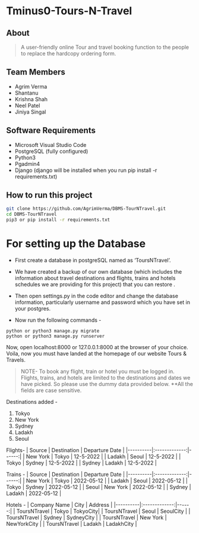 # Tminus0-Tours-N-Travel

## About
> A user-friendly online Tour and travel booking function to the people to replace the hardcopy ordering form.


## Team Members
- Agrim Verma
- Shantanu
- Krishna Shah
- Neel Patel
- Jiniya Singal


## Software Requirements
- Microsoft Visual Studio Code   
- PostgreSQL (fully configured)  
- Python3  
- Pgadmin4 
- Django (django will be installed when you run pip install -r requirements.txt)



## How to run this project


```sh
git clone https://github.com/AgrimVerma/DBMS-TourNTravel.git
cd DBMS-TourNTravel
pip3 or pip install -r requirements.txt

```
# For setting up the Database

- First create a database in postgreSQL named as ‘ToursNTravel’.

- We have created a backup of our own database (which includes the information about travel destinations and flights, trains and hotels schedules we are providing for this project) that you can restore .

- Then open settings.py in the code editor and change the database information, particularly username and password which you have set in your postgres.

- Now run the following commands - 
 

```
python or python3 manage.py migrate
python or python3 manage.py runserver
```
Now, open localhost:8000 or 127.0.0.1:8000 at the browser of your choice.
Voila, now you must have landed at the homepage of our website Tours & Travels.

> NOTE-
To book any flight, train or hotel you must be logged in. Flights, trains, and hotels are limited to the destinations and dates we have picked. So please use the dummy data provided below.
**All the fields are case sensitive.

Destinations added - 
1.	Tokyo
2.	New York
3.	Sydney
4.	Ladakh
5.	Seoul

Flights-
| Source |	Destination |	Departure Date |
|----------|:-------------:|------:|
| New York | 	Tokyo |	12-5-2022 | 
| Ladakh |	Seoul |	12-5-2022 | 
| Tokyo |	Sydney |	12-5-2022 |
| Sydney |	Ladakh |	12-5-2022 |


Trains -
| Source |	Destination |	Departure Date |
|----------|:-------------:|------:|
| New York |	Tokyo |	2022-05-12 |
| Ladakh	| Seoul	 | 2022-05-12 |
| Tokyo	| Sydney |	2022-05-12 |
| Seoul	| New York |	2022-05-12 |
| Sydney	| Ladakh	| 2022-05-12 |

Hotels - 
| Company Name	| City |	Address |
|----------|:-------------:|------:|
| ToursNTravel	| Tokyo |	TokyoCity|
| ToursNTravel	| Seoul	| SeoulCity |
| ToursNTravel	| Sydney	| SydneyCity |
| ToursNTravel	| New York	| NewYorkCity |
| ToursNTravel	| Ladakh	| LadakhCity |





 
